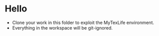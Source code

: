 # Hello
- Clone your work in this folder to exploit the MyTexLife environment. 
- Everything in the workspace will be git-ignored. 
